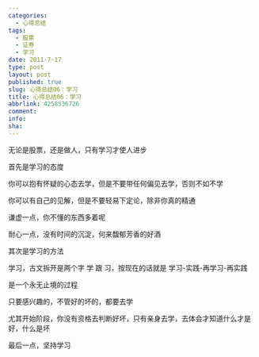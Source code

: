 ```yaml
---
categories:
  - 心得总结
tags:
  - 股票
  - 证券
  - 学习
date: 2011-7-17
type: post
layout: post
published: true
slug: 心得总结06：学习
title: 心得总结06：学习
abbrlink: 4258536726
comment:
info:
sha:
---
```




无论是股票，还是做人，只有学习才使人进步

 

首先是学习的态度

 

你可以抱有怀疑的心态去学，但是不要带任何偏见去学，否则不如不学

 

你可以有自己的见解，但是不要轻易下定论，除非你真的精通

 

谦虚一点，你不懂的东西多着呢

 

耐心一点，没有时间的沉淀，何来馥郁芳香的好酒

 

其次是学习的方法

 

学习，古文拆开是两个字 学 跟 习，按现在的话就是 学习-实践-再学习-再实践

 

是一个永无止境的过程

 

只要感兴趣的，不管好的坏的，都要去学

 

尤其开始阶段，你没有资格去判断好坏，只有亲身去学，去体会才知道什么才是好，什么是坏

 

最后一点，坚持学习
